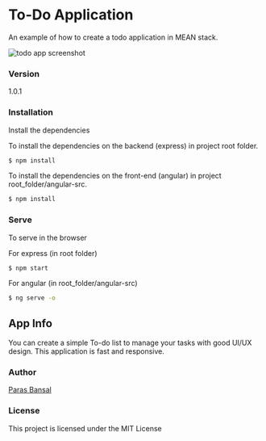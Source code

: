 # To-Do Application

An example of how to create a todo application in MEAN stack.

![todo app screenshot](https://user-images.githubusercontent.com/10598451/31857843-987607b2-b705-11e7-8d0f-a9342b766b67.png)


### Version
1.0.1


### Installation

Install the dependencies

To install the dependencies on the backend (express) in project root folder.
```sh
$ npm install
```

To install the dependencies on the front-end (angular) in project root_folder/angular-src.
```sh
$ npm install
```

### Serve
To serve in the browser

For express (in root folder)
```sh
$ npm start
```

For angular (in root_folder/angular-src)

```sh
$ ng serve -o
```

## App Info

You can create a simple To-do list to manage your tasks with good UI/UX design. This application is fast and responsive.

### Author

[Paras Bansal](http://www.parasbansal.com)

### License

This project is licensed under the MIT License